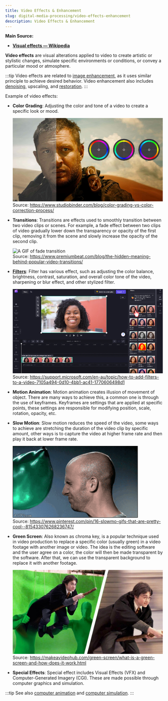 ```yaml
---
title: Video Effects & Enhancement
slug: digital-media-processing/video-effects-enhancement
description: Video Effects & Enhancement
---
```


**Main Source:**

- **[Visual effects — Wikipedia](https://en.wikipedia.org/wiki/Visual_effects)**

**Video effects** are visual alterations applied to video to create artistic or stylistic changes, simulate specific environments or conditions, or convey a particular mood or atmosphere.

:::tip
Video effects are related to [image enhancement](/digital-media-processing/image-enhancement), as it uses similar principle to achieve desired behavior. Video enhancement also includes [denoising](/digital-signal-processing/denoising), upscaling, and [restoration](/digital-media-processing/image-restoration).
:::

Example of video effects:

- **Color Grading**: Adjusting the color and tone of a video to create a specific look or mood.

  ![A color grading turns a grayish image to much brighter](./color-grading.png)  
   Source: https://www.studiobinder.com/blog/color-grading-vs-color-correction-process/

- **Transitions**: Transitions are effects used to smoothly transition between two video clips or scenes. For example, a fade effect between two clips of video gradually lower down the transparency or opacity of the first clip, removing it from the scene and slowly increase the opacity of the second clip.

  ![A GIF of fade transition](./fade.gif)  
   Source: https://www.premiumbeat.com/blog/the-hidden-meaning-behind-popular-video-transitions/

- **[Filters](/computer-graphics/signal-processing#image-filters)**: Filter has various effect, such as adjusting the color balance, brightness, contrast, saturation, and overall color tone of the video, sharpening or blur effect, and other stylized filter.

  ![Applying filter to a video](./video-filter.png)  
   Source: https://support.microsoft.com/en-au/topic/how-to-add-filters-to-a-video-7105a494-0d10-4bb1-ac41-1770606498d1

- **Motion Animation**: Motion animation creates illusion of movement of object. There are many ways to achieve this, a common one is through the use of keyframes. Keyframes are settings that are applied at specific points, these settings are responsible for modifying position, scale, rotation, opacity, etc.
- **Slow Motion**: Slow motion reduces the speed of the video, some ways to achieve are stretching the duration of the video clip by specific amount, other ways is to capture the video at higher frame rate and then play it back at lower frame rate.

  ![A slow motion GIF of a water balloon threw at a person](./slow-motion.gif)  
   Source: https://www.pinterest.com/pin/16-slowmo-gifs-that-are-pretty-cool--815433076268236747/

- **Green Screen**: Also known as chroma key, is a popular technique used in video production to replace a specific color (usually green) in a video footage with another image or video. The idea is the editing software and the user agree on a color, the color will then be made transparent by the software. After that, we can use the transparent background to replace it with another footage.

  ![Green screen practice in movies](./green-screen.png)  
   Source: https://makeavideohub.com/green-screen/what-is-a-green-screen-and-how-does-it-work.html

- **Special Effects**: Special effect includes Visual Effects (VFX) and Computer-Generated Imagery (CGI). These are made possible through computer graphics and simulation.

:::tip
See also [computer animation](/computer-graphics/computer-animation) and [computer simulation](/computer-graphics/simulation).
:::
